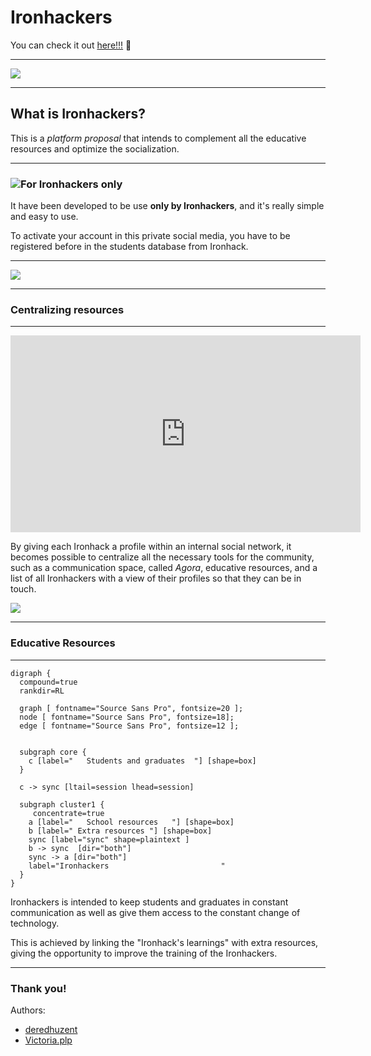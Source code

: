 # Ironhackers

You can check it out [here!!!](https://enigmatic-hamlet-57213.herokuapp.com/) :paw_prints:


---
![](https://i.imgur.com/ok0QRdc.png)

---

## What is Ironhackers?

This is a *platform proposal* that intends to complement all the educative resources and optimize the socialization.

---

### ![](https://i.imgur.com/cCiNST6.png)For **Ironhackers** only
It have been developed to be use **only by Ironhackers**, and it's really simple and easy to use.

To activate your account in this private social media, you have to be registered before in the students database from Ironhack.

---

![](https://i.imgur.com/SrpPbTn.png)

---

### Centralizing resources

---

<iframe width="560" height="315" src="https://www.youtube.com/embed/26EreqlLClI" frameborder="0" allow="accelerometer; autoplay; encrypted-media; gyroscope; picture-in-picture" allowfullscreen></iframe>


By giving each Ironhack a profile within an internal social network, it becomes possible to centralize all the necessary tools for the community, such as a communication space, called *Agora*, educative resources, and a list of all Ironhackers with a view of their profiles so that they can be in touch. 

![](https://i.imgur.com/5F7ozKY.png)

---

### Educative Resources

---


```graphviz
digraph {
  compound=true
  rankdir=RL

  graph [ fontname="Source Sans Pro", fontsize=20 ];
  node [ fontname="Source Sans Pro", fontsize=18];
  edge [ fontname="Source Sans Pro", fontsize=12 ];


  subgraph core {
    c [label="   Students and graduates  "] [shape=box]
  }
  
  c -> sync [ltail=session lhead=session]

  subgraph cluster1 {
     concentrate=true
    a [label="   School resources   "] [shape=box]
    b [label=" Extra resources "] [shape=box]
    sync [label="sync" shape=plaintext ]
    b -> sync  [dir="both"]
    sync -> a [dir="both"]
    label="Ironhackers                         "
  }
}
```
Ironhackers is intended to keep students and graduates in constant communication as well as give them access to the constant change of technology.

This is achieved by linking the "Ironhack's learnings" with extra resources, giving the opportunity to improve the training of the Ironhackers.

---

### Thank you! 

Authors:

* [deredhuzent](https://github.com/deredhuzent)
* [Victoria.plp](https://github.com/VictoriaPl)
